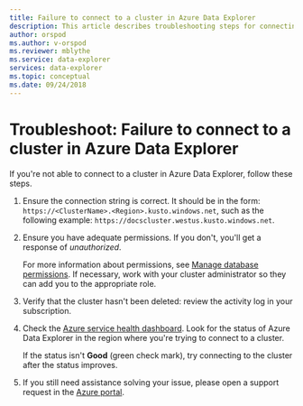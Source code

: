 ```yaml
---
title: Failure to connect to a cluster in Azure Data Explorer
description: This article describes troubleshooting steps for connecting to a cluster in Azure.Data Explorer.
author: orspod
ms.author: v-orspod
ms.reviewer: mblythe
ms.service: data-explorer
services: data-explorer
ms.topic: conceptual
ms.date: 09/24/2018
---
```


# Troubleshoot: Failure to connect to a cluster in Azure Data Explorer

If you're not able to connect to a cluster in Azure Data Explorer, follow these steps.

1. Ensure the connection string is correct. It should be in the form: `https://<ClusterName>.<Region>.kusto.windows.net`, such as the following example:  `https://docscluster.westus.kusto.windows.net`.

1. Ensure you have adequate permissions. If you don't, you'll get a response of *unauthorized*.

    For more information about permissions, see [Manage database permissions](manage-database-permissions.md). If necessary, work with your cluster administrator so they can add you to the appropriate role.

1. Verify that the cluster hasn't been deleted: review the activity log in your subscription.

1. Check the [Azure service health dashboard](https://azure.microsoft.com/en-us/status/>). Look for the status of Azure Data Explorer in the region where you're trying to connect to a cluster.

    If the status isn't **Good** (green check mark), try connecting to the cluster after the status improves.

1. If you still need assistance solving your issue, please open a support request in the [Azure portal](https://portal.azure.com).